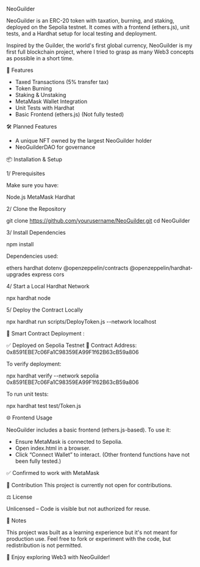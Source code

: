 NeoGuilder

NeoGuilder is an ERC-20 token with taxation, burning, and staking, deployed on the Sepolia testnet. It comes with a frontend (ethers.js), unit tests, and a Hardhat setup for local testing and deployment.

Inspired by the Guilder, the world's first global currency, NeoGuilder is my first full blockchain project, where I tried to grasp as many Web3 concepts as possible in a short time.

🚀 Features

- Taxed Transactions (5% transfer tax)
- Token Burning
- Staking & Unstaking
- MetaMask Wallet Integration
- Unit Tests with Hardhat
- Basic Frontend (ethers.js) (Not fully tested)

🛠️ Planned Features

- A unique NFT owned by the largest NeoGuilder holder
- NeoGuilderDAO for governance



📦 Installation & Setup

1️/ Prerequisites

Make sure you have:

Node.js
MetaMask
Hardhat

2/ Clone the Repository

git clone https://github.com/yourusername/NeoGuilder.git
cd NeoGuilder

3/ Install Dependencies

npm install

Dependencies used:

ethers
hardhat
dotenv
@openzeppelin/contracts
@openzeppelin/hardhat-upgrades
express
cors

4️/ Start a Local Hardhat Network

npx hardhat node

5/ Deploy the Contract Locally

npx hardhat run scripts/DeployToken.js --network localhost



🔗 Smart Contract Deployment :

✅ Deployed on Sepolia Testnet
 📍 Contract Address: 0x8591EBE7c06Fa1C98359EA99F1f62B63cB59a806

To verify deployment:

npx hardhat verify --network sepolia 0x8591EBE7c06Fa1C98359EA99F1f62B63cB59a806

To run unit tests:

npx hardhat test test/Token.js



🌐 Frontend Usage

NeoGuilder includes a basic frontend (ethers.js-based). To use it:

- Ensure MetaMask is connected to Sepolia.
- Open index.html in a browser.
- Click “Connect Wallet” to interact. (Other frontend functions have not been fully tested.)

✅ Confirmed to work with MetaMask




🤝 Contribution
This project is currently not open for contributions.



⚖️ License

Unlicensed – Code is visible but not authorized for reuse.



📢 Notes

This project was built as a learning experience but it's not meant for production use.
Feel free to fork or experiment with the code, but redistribution is not permitted.



🚀 Enjoy exploring Web3 with NeoGuilder!